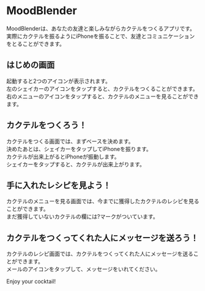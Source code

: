 MoodBlender
============



MoodBlenderは、あなたの友達と楽しみながらカクテルをつくるアプリです。  
実際にカクテルを振るようにiPhoneを振ることで、友達とコミュニケーションをとることができます。

## はじめの画面

起動すると2つのアイコンが表示されます。  
左のシェイカーのアイコンをタップすると、カクテルをつくることができます。  
右のメニューのアイコンをタップすると、カクテルのメニューを見ることができます。

## カクテルをつくろう！

カクテルをつくる画面では、まずベースを決めます。  
決めたあとは、シェイカーをタップしてiPhoneを振ります。  
カクテルが出来上がるとiPhoneが振動します。  
シェイカーをタップすると、カクテルが出来上がります。

## 手に入れたレシピを見よう！

カクテルのメニューを見る画面では、今までに獲得したカクテルのレシピを見ることができます。  
まだ獲得していないカクテルの欄には?マークがついています。

## カクテルをつくってくれた人にメッセージを送ろう！

カクテルのレシピ画面では、カクテルをつくってくれた人にメッセージを送ることができます。  
メールのアイコンをタップして、メッセージをいれてください。


Enjoy your cocktail!

